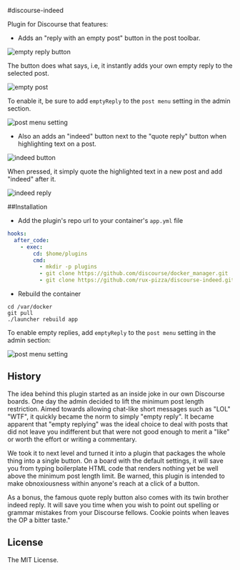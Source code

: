 #discourse-indeed

Plugin for Discourse that features:

 - Adds an "reply with an empty post" button in the post toolbar.

![empty reply button](https://discourse.rux-pizza.com/uploads/default/2810/ce8022d5166ccafc.png)

The button does what says, i.e, it instantly adds your own empty reply to the selected post.

![empty post](https://discourse.rux-pizza.com/uploads/default/2816/b9350ec96438ea50.png)

To enable it, be sure to add `emptyReply` to the `post menu` setting in the admin section.

![post menu setting](https://discourse.rux-pizza.com/uploads/default/2814/4166d17a1f7dda65.png)

- Also an adds an "indeed" button next to the "quote reply" button when highlighting text on a post.

![indeed button](https://discourse.rux-pizza.com/uploads/default/2811/0ece16579f8106b2.png)

When pressed, it simply quote the highlighted text in a new post and add "indeed" after it.

![indeed reply](https://discourse.rux-pizza.com/uploads/default/2812/dcea13dce9c6fde0.png)

##Installation

* Add the plugin's repo url to your container's `app.yml` file

```yml
hooks:
  after_code:
    - exec:
        cd: $home/plugins
        cmd:
          - mkdir -p plugins
          - git clone https://github.com/discourse/docker_manager.git
          - git clone https://github.com/rux-pizza/discourse-indeed.git
```

* Rebuild the container

```
cd /var/docker
git pull
./launcher rebuild app
```

To enable empty replies, add `emptyReply` to the `post menu` setting in the admin section:

![post menu setting](https://discourse.rux-pizza.com/uploads/default/2814/4166d17a1f7dda65.png)

## History

The idea behind this plugin started as an inside joke in our own Discourse boards. One day the admin decided to lift the minimum post length restriction. Aimed towards allowing chat-like short messages such as "LOL" "WTF", it quickly became the norm to simply "empty reply". It became apparent that "empty replying" was the ideal choice to deal with posts that did not leave you indifferent but that were not good enough to merit a "like" or worth the effort or writing a commentary.

We took it to next level and turned it into a plugin that packages the whole thing into a single button. On a board with the default settings, it will save you from typing boilerplate HTML code that renders nothing yet be well above the minimum post length limit. Be warned, this plugin is intended to make obnoxiousness within anyone's reach at a click of a button.

As a bonus, the famous quote reply button also comes with its twin brother indeed reply. It will save you time when you wish to point out spelling or grammar mistakes from your Discourse fellows. Cookie points when leaves the OP a bitter taste."

## License

The MIT License.
